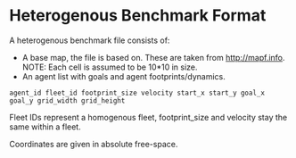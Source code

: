 # Heterogenous Benchmark Format

A heterogenous benchmark file consists of:
* A base map, the file is based on. These are taken from http://mapf.info. NOTE: Each cell is assumed to be 10*10 in size.
* An agent list with goals and agent footprints/dynamics.

```
agent_id fleet_id footprint_size velocity start_x start_y goal_x goal_y grid_width grid_height
```

Fleet IDs represent a homogenous fleet, footprint_size and velocity stay the same within a fleet.

Coordinates are given in absolute free-space.